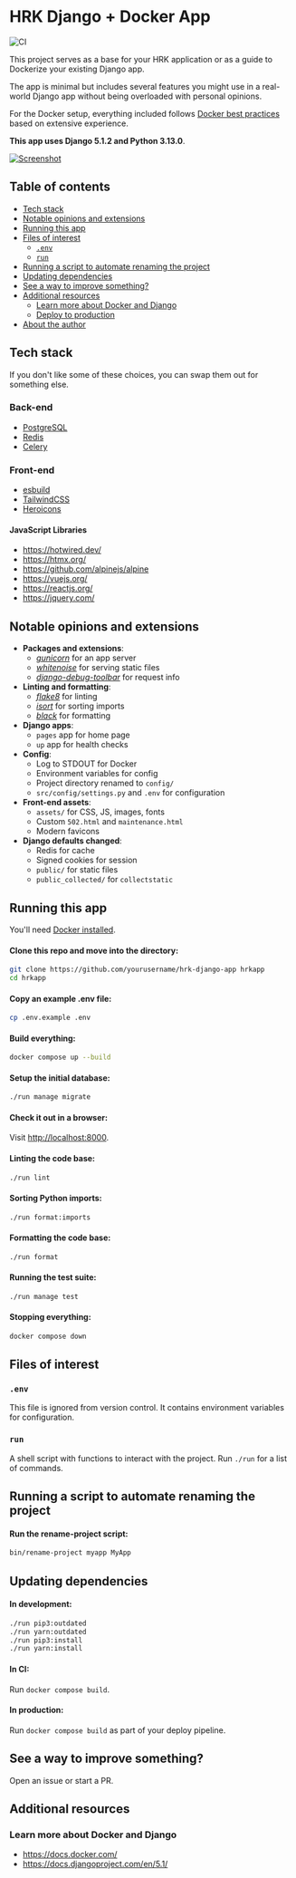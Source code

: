# HRK Django + Docker App

![CI](https://hra-dev.vercel.app/assets/logo_hrktech_small.png)

This project serves as a base for your HRK application or as a guide to Dockerize your existing Django app.

The app is minimal but includes several features you might use in a real-world Django app without being overloaded with personal opinions.

For the Docker setup, everything included follows [Docker best practices](https://nickjanetakis.com/blog/best-practices-around-production-ready-web-apps-with-docker-compose) based on extensive experience.

**This app uses Django 5.1.2 and Python 3.13.0**.

[![Screenshot](.github/docs/screenshot.jpg)](https://github.com/yourusername/hrk-django-app/blob/main/.github/docs/screenshot.jpg?raw=true)

## Table of contents

- [Tech stack](#tech-stack)
- [Notable opinions and extensions](#notable-opinions-and-extensions)
- [Running this app](#running-this-app)
- [Files of interest](#files-of-interest)
  - [`.env`](#env)
  - [`run`](#run)
- [Running a script to automate renaming the project](#running-a-script-to-automate-renaming-the-project)
- [Updating dependencies](#updating-dependencies)
- [See a way to improve something?](#see-a-way-to-improve-something)
- [Additional resources](#additional-resources)
  - [Learn more about Docker and Django](#learn-more-about-docker-and-django)
  - [Deploy to production](#deploy-to-production)
- [About the author](#about-the-author)

## Tech stack

If you don't like some of these choices, you can swap them out for something else.

### Back-end

- [PostgreSQL](https://www.postgresql.org/)
- [Redis](https://redis.io/)
- [Celery](https://github.com/celery/celery)

### Front-end

- [esbuild](https://esbuild.github.io/)
- [TailwindCSS](https://tailwindcss.com/)
- [Heroicons](https://heroicons.com/)

#### JavaScript Libraries

- <https://hotwired.dev/>
- <https://htmx.org/>
- <https://github.com/alpinejs/alpine>
- <https://vuejs.org/>
- <https://reactjs.org/>
- <https://jquery.com/>

## Notable opinions and extensions

- **Packages and extensions**:
    - *[gunicorn](https://gunicorn.org/)* for an app server
    - *[whitenoise](https://github.com/evansd/whitenoise)* for serving static files
    - *[django-debug-toolbar](https://github.com/jazzband/django-debug-toolbar)* for request info
- **Linting and formatting**:
    - *[flake8](https://github.com/PyCQA/flake8)* for linting
    - *[isort](https://github.com/PyCQA/isort)* for sorting imports
    - *[black](https://github.com/psf/black)* for formatting
- **Django apps**:
    - `pages` app for home page
    - `up` app for health checks
- **Config**:
    - Log to STDOUT for Docker
    - Environment variables for config
    - Project directory renamed to `config/`
    - `src/config/settings.py` and `.env` for configuration
- **Front-end assets**:
    - `assets/` for CSS, JS, images, fonts
    - Custom `502.html` and `maintenance.html`
    - Modern favicons
- **Django defaults changed**:
    - Redis for cache
    - Signed cookies for session
    - `public/` for static files
    - `public_collected/` for `collectstatic`

## Running this app

You'll need [Docker installed](https://docs.docker.com/get-docker/).

#### Clone this repo and move into the directory:

```sh
git clone https://github.com/yourusername/hrk-django-app hrkapp
cd hrkapp
```

#### Copy an example .env file:

```sh
cp .env.example .env
```

#### Build everything:

```sh
docker compose up --build
```

#### Setup the initial database:

```sh
./run manage migrate
```

#### Check it out in a browser:

Visit <http://localhost:8000>.

#### Linting the code base:

```sh
./run lint
```

#### Sorting Python imports:

```sh
./run format:imports
```

#### Formatting the code base:

```sh
./run format
```

#### Running the test suite:

```sh
./run manage test
```

#### Stopping everything:

```sh
docker compose down
```

## Files of interest

### `.env`

This file is ignored from version control. It contains environment variables for configuration.

### `run`

A shell script with functions to interact with the project. Run `./run` for a list of commands.

## Running a script to automate renaming the project

#### Run the rename-project script:

```sh
bin/rename-project myapp MyApp
```

## Updating dependencies

#### In development:

```sh
./run pip3:outdated
./run yarn:outdated
./run pip3:install
./run yarn:install
```

#### In CI:

Run `docker compose build`.

#### In production:

Run `docker compose build` as part of your deploy pipeline.

## See a way to improve something?

Open an issue or start a PR.

## Additional resources

### Learn more about Docker and Django

- <https://docs.docker.com/>
- <https://docs.djangoproject.com/en/5.1/>
